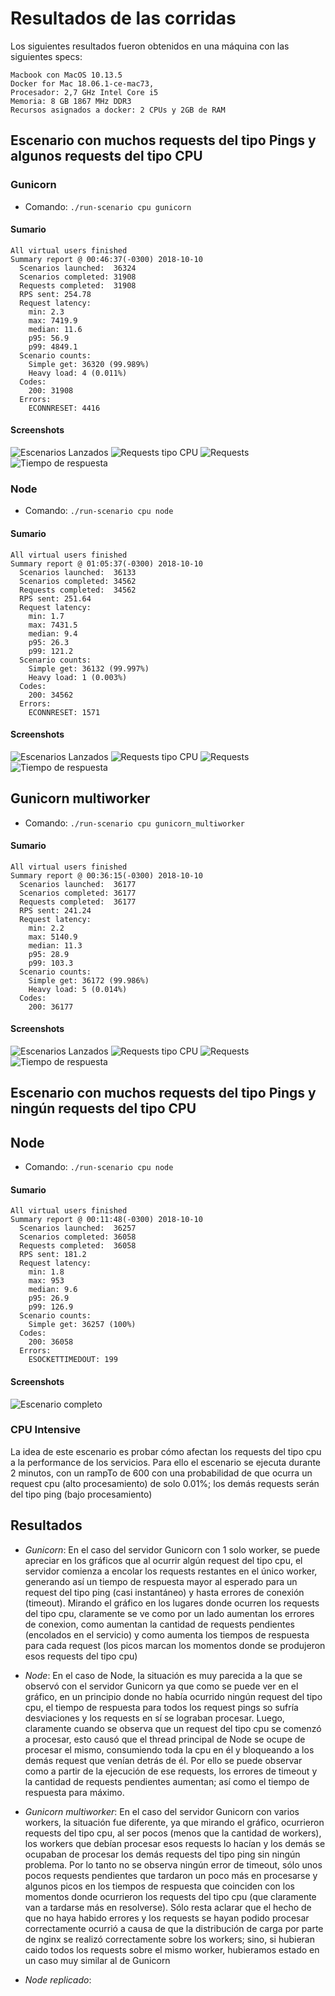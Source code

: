 
# Resultados de las corridas

Los siguientes resultados fueron obtenidos en una máquina con las siguientes specs:

```
Macbook con MacOS 10.13.5
Docker for Mac 18.06.1-ce-mac73,
Procesador: 2,7 GHz Intel Core i5
Memoria: 8 GB 1867 MHz DDR3
Recursos asignados a docker: 2 CPUs y 2GB de RAM
```


## Escenario con muchos requests del tipo Pings y algunos requests del tipo CPU

### Gunicorn

 - Comando: `./run-scenario cpu gunicorn`


#### Sumario

```
All virtual users finished
Summary report @ 00:46:37(-0300) 2018-10-10
  Scenarios launched:  36324
  Scenarios completed: 31908
  Requests completed:  31908
  RPS sent: 254.78
  Request latency:
    min: 2.3
    max: 7419.9
    median: 11.6
    p95: 56.9
    p99: 4849.1
  Scenario counts:
    Simple get: 36320 (99.989%)
    Heavy load: 4 (0.011%)
  Codes:
    200: 31908
  Errors:
    ECONNRESET: 4416
```


#### Screenshots

![Escenarios Lanzados](images/cpu/gun_cpu_launches.png)
![Requests tipo CPU](images/cpu/gun_cpu_heavy_reqs.png)
![Requests](images/cpu/gun_cpu_reqs.png)
![Tiempo de respuesta](images/cpu/gun_cpu_response_time.png)


### Node

 - Comando: `./run-scenario cpu node`


#### Sumario

```
All virtual users finished
Summary report @ 01:05:37(-0300) 2018-10-10
  Scenarios launched:  36133
  Scenarios completed: 34562
  Requests completed:  34562
  RPS sent: 251.64
  Request latency:
    min: 1.7
    max: 7431.5
    median: 9.4
    p95: 26.3
    p99: 121.2
  Scenario counts:
    Simple get: 36132 (99.997%)
    Heavy load: 1 (0.003%)
  Codes:
    200: 34562
  Errors:
    ECONNRESET: 1571
```


#### Screenshots

![Escenarios Lanzados](images/cpu/node_cpu_launches.png)
![Requests tipo CPU](images/cpu/node_cpu_heavy_reqs.png)
![Requests](images/cpu/node_cpu_reqs.png)
![Tiempo de respuesta](images/cpu/node_cpu_response_time.png)



## Gunicorn multiworker

 - Comando: `./run-scenario cpu gunicorn_multiworker`

#### Sumario

```
All virtual users finished
Summary report @ 00:36:15(-0300) 2018-10-10
  Scenarios launched:  36177
  Scenarios completed: 36177
  Requests completed:  36177
  RPS sent: 241.24
  Request latency:
    min: 2.2
    max: 5140.9
    median: 11.3
    p95: 28.9
    p99: 103.3
  Scenario counts:
    Simple get: 36172 (99.986%)
    Heavy load: 5 (0.014%)
  Codes:
    200: 36177
```

#### Screenshots

![Escenarios Lanzados](images/cpu/gunmw_cpu_launches.png)
![Requests tipo CPU](images/cpu/gunw_cpu_heavy_reqs.png)
![Requests](images/cpu/gunmw_cpu_reqs.png)
![Tiempo de respuesta](images/cpu/gunmw_cpu_response_time.png)



## Escenario con muchos requests del tipo Pings y ningún requests del tipo CPU


## Node

 - Comando: `./run-scenario cpu node`

#### Sumario

```
All virtual users finished
Summary report @ 00:11:48(-0300) 2018-10-10
  Scenarios launched:  36257
  Scenarios completed: 36058
  Requests completed:  36058
  RPS sent: 181.2
  Request latency:
    min: 1.8
    max: 953
    median: 9.6
    p95: 26.9
    p99: 126.9
  Scenario counts:
    Simple get: 36257 (100%)
  Codes:
    200: 36058
  Errors:
    ESOCKETTIMEDOUT: 199
```

#### Screenshots

![Escenario completo](images/cpu/node_pings.png)






### CPU Intensive

La idea de este escenario es probar cómo afectan los requests del tipo cpu a la performance de los servicios.
Para ello el escenario se ejecuta durante 2 minutos, con un rampTo de 600 con una probabilidad de que ocurra un request cpu (alto procesamiento) de solo 0.01%; los demás requests serán del tipo ping (bajo procesamiento)


## Resultados

 - *Gunicorn*: En el caso del servidor Gunicorn con 1 solo worker, se puede apreciar en los gráficos que al ocurrir algún request del tipo cpu, el servidor comienza a encolar los requests restantes en el único worker, generando así un tiempo de respuesta mayor al esperado para un request del tipo ping (casi instantáneo) y hasta errores de conexión (timeout). Mirando el gráfico en los lugares donde ocurren los requests del tipo cpu, claramente se ve como por un lado aumentan los errores de conexion, como aumentan la cantidad de requests pendientes (encolados en el servicio) y como aumenta los tiempos de respuesta para cada request (los picos marcan los momentos donde se produjeron esos requests del tipo cpu)

 - *Node*: En el caso de Node, la situación es muy parecida a la que se observó con el servidor Gunicorn ya que como se puede ver en el gráfico, en un principio donde no había ocurrido ningún request del tipo cpu, el tiempo de respuesta para todos los request pings so sufría desviaciones y los requests en sí se lograban procesar. Luego, claramente cuando se observa que un request del tipo cpu se comenzó a procesar, esto causó que el thread principal de Node se ocupe de procesar el mismo, consumiendo toda la cpu en él y bloqueando a los demás request que venían detrás de él. Por ello se puede observar como a partir de la ejecución de ese requests, los errores de timeout y la cantidad de requests pendientes aumentan; así como el tiempo de respuesta para máximo.

 - *Gunicorn multiworker*: En el caso del servidor Gunicorn con varios workers, la situación fue diferente, ya que mirando el gráfico, ocurrieron requests del tipo cpu, al ser pocos (menos que la cantidad de workers), los workers que debían procesar esos requests lo hacían y los demás se ocupaban de procesar los demás requests del tipo ping sin ningún problema. Por lo tanto no se observa ningún error de timeout, sólo unos pocos requests pendientes que tardaron un poco más en procesarse y algunos picos en los tiempos de respuesta que coinciden con los momentos donde ocurrieron los requests del tipo cpu (que claramente van a tardarse más en resolverse). Sólo resta aclarar que el hecho de que no haya habido errores y los requests se hayan podido procesar correctamente ocurrió a causa de que la distribución de carga por parte de nginx se realizó correctamente sobre los workers; sino, si hubieran caido todos los requests sobre el mismo worker, hubieramos estado en un caso muy similar al de Gunicorn

 - *Node replicado*: 
